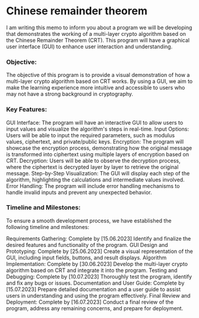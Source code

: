 # Chinese remainder theorem 
I am writing this memo to inform you about a program we will be developing that demonstrates the working of a multi-layer crypto algorithm based on the Chinese Remainder Theorem (CRT). This program will have a graphical user interface (GUI) to enhance user interaction and understanding.

### Objective:
The objective of this program is to provide a visual demonstration of how a multi-layer crypto algorithm based on CRT works. By using a GUI, we aim to make the learning experience more intuitive and accessible to users who may not have a strong background in cryptography.

### Key Features:

GUI Interface: The program will have an interactive GUI to allow users to input values and visualize the algorithm's steps in real-time.
Input Options: Users will be able to input the required parameters, such as modulus values, ciphertext, and private/public keys.
Encryption: The program will showcase the encryption process, demonstrating how the original message is transformed into ciphertext using multiple layers of encryption based on CRT.
Decryption: Users will be able to observe the decryption process, where the ciphertext is decrypted layer by layer to retrieve the original message.
Step-by-Step Visualization: The GUI will display each step of the algorithm, highlighting the calculations and intermediate values involved.
Error Handling: The program will include error handling mechanisms to handle invalid inputs and prevent any unexpected behavior.

### Timeline and Milestones:
To ensure a smooth development process, we have established the following timeline and milestones:

Requirements Gathering: Complete by [15.06.2023]
Identify and finalize the desired features and functionality of the program.
GUI Design and Prototyping: Complete by [25.06.2023]
Create a visual representation of the GUI, including input fields, buttons, and result displays.
Algorithm Implementation: Complete by [30.06.2023]
Develop the multi-layer crypto algorithm based on CRT and integrate it into the program.
Testing and Debugging: Complete by [10.07.2023]
Thoroughly test the program, identify and fix any bugs or issues.
Documentation and User Guide: Complete by [15.07.2023]
Prepare detailed documentation and a user guide to assist users in understanding and using the program effectively.
Final Review and Deployment: Complete by [16.07.2023]
Conduct a final review of the program, address any remaining concerns, and prepare for deployment.
